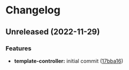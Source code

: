 # Changelog

## Unreleased (2022-11-29)

### Features

* **template-controller:** initial commit
  ([17bba16](https://github.com/kluctl/charts/commit/17bba16893624d9fdd44653ad4a447575967aa84))
